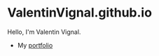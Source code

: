 # ValentinVignal.github.io

Hello, I'm Valentin Vignal.

- My [portfolio](https://valentinvignal.github.io/portfolio/)
